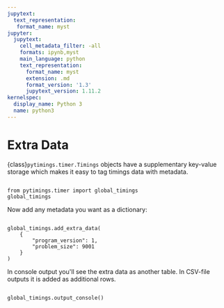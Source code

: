 ```yaml
---
jupytext:
  text_representation:
   format_name: myst
jupyter:
  jupytext:
    cell_metadata_filter: -all
    formats: ipynb,myst
    main_language: python
    text_representation:
      format_name: myst
      extension: .md
      format_version: '1.3'
      jupytext_version: 1.11.2
kernelspec:
  display_name: Python 3
  name: python3
---
```



Extra Data
===========


{class}`pytimings.timer.Timings` objects have a supplementary
key-value storage which makes it easy to tag timings data with metadata.

```{code-cell}

from pytimings.timer import global_timings
global_timings
```

Now add any metadata you want as a dictionary:

```{code-cell}

global_timings.add_extra_data(
    {
        "program_version": 1,
        "problem_size": 9001
    }
)
```


In console output you'll see the extra data as another table. In CSV-file outputs
it is added as additional rows.

```{code-cell}

global_timings.output_console()
```
